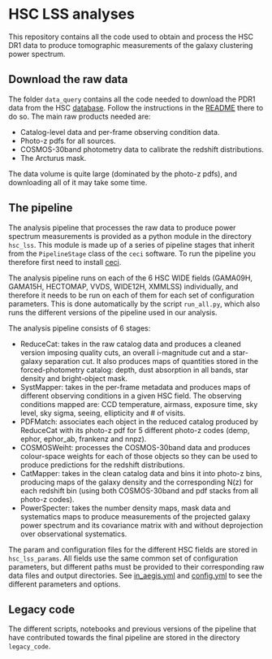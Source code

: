 # HSC LSS analyses

This repository contains all the code used to obtain and process the HSC DR1 data to produce tomographic measurements of the galaxy clustering power spectrum.


## Download the raw data

The folder `data_query` contains all the code needed to download the PDR1 data from the HSC [database](https://hsc-release.mtk.nao.ac.jp). Follow the instructions in the [README](./data_query/README.md) there to do so. The main raw products needed are:
* Catalog-level data and per-frame observing condition data.
* Photo-z pdfs for all sources.
* COSMOS-30band photometry data to calibrate the redshift distributions.
* The Arcturus mask.

The data volume is quite large (dominated by the photo-z pdfs), and downloading all of it may take some time.


## The pipeline

The analysis pipeline that processes the raw data to produce power spectrum measurements is provided as a python module in the directory `hsc_lss`. This module is made up of a series of pipeline stages that inherit from the `PipelineStage` class of the `ceci` software. To run the pipeline you therefore first need to install [ceci](https://github.com/LSSTDESC/ceci).

The analysis pipeline runs on each of the 6 HSC WIDE fields (GAMA09H, GAMA15H, HECTOMAP, VVDS, WIDE12H, XMMLSS) individually, and therefore it needs to be run on each of them for each set of configuration parameters. This is done automatically by the script `run_all.py`, which also runs the different versions of the pipeline used in our analysis.

The analysis pipeline consists of 6 stages:
* ReduceCat: takes in the raw catalog data and produces a cleaned version imposing quality cuts, an overall i-magnitude cut and a star-galaxy separation cut. It also produces maps of quantities stored in the forced-photometry catalog: depth, dust absorption in all bands, star density and bright-object mask.
* SystMapper: takes in the per-frame metadata and produces maps of different observing conditions in a given HSC field. The observing conditions mapped are: CCD temperature, airmass, exposure time, sky level, sky sigma, seeing, ellipticity and # of visits.
* PDFMatch: associates each object in the reduced catalog produced by ReduceCat with its photo-z pdf for 5 different photo-z codes (demp, ephor, ephor_ab, frankenz and nnpz).
* COSMOSWeiht: processes the COSMOS-30band data and produces colour-space weights for each of those objects so they can be used to produce predictions for the redshift distributions.
* CatMapper: takes in the clean catalog data and bins it into photo-z bins, producing maps of the galaxy density and the corresponding N(z) for each redshift bin (using both COSMOS-30band and pdf stacks from all photo-z codes).
* PowerSpecter: takes the number density maps, mask data and systematics maps to produce measurements of the projected galaxy power spectrum and its covariance matrix with and without deprojection over observational systematics.

The param and configuration files for the different HSC fields are stored in `hsc_lss_params`. All fields use the same common set of configuration parameters, but different paths must be provided to their corresponding raw data files and output directories. See [in_aegis.yml](./hsc_lss_params/in_aegis.yml) and [config.yml](./hsc_lss_params/config.yml) to see the different parameters and options.


## Legacy code

The different scripts, notebooks and previous versions of the pipeline that have contributed towards the final pipeline are stored in the directory `legacy_code`.
